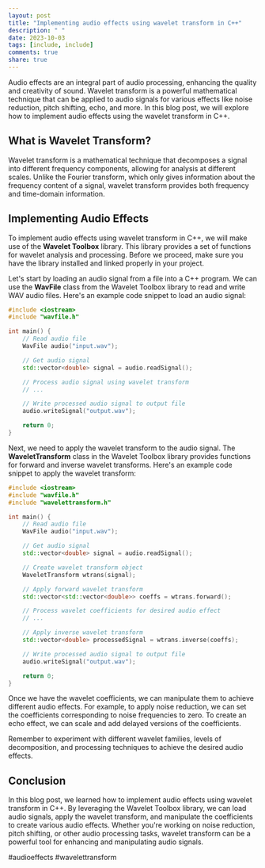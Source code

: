 ```yaml
---
layout: post
title: "Implementing audio effects using wavelet transform in C++"
description: " "
date: 2023-10-03
tags: [include, include]
comments: true
share: true
---
```


Audio effects are an integral part of audio processing, enhancing the quality and creativity of sound. Wavelet transform is a powerful mathematical technique that can be applied to audio signals for various effects like noise reduction, pitch shifting, echo, and more. In this blog post, we will explore how to implement audio effects using the wavelet transform in C++.

## What is Wavelet Transform?

Wavelet transform is a mathematical technique that decomposes a signal into different frequency components, allowing for analysis at different scales. Unlike the Fourier transform, which only gives information about the frequency content of a signal, wavelet transform provides both frequency and time-domain information.

## Implementing Audio Effects

To implement audio effects using wavelet transform in C++, we will make use of the **Wavelet Toolbox** library. This library provides a set of functions for wavelet analysis and processing. Before we proceed, make sure you have the library installed and linked properly in your project.

Let's start by loading an audio signal from a file into a C++ program. We can use the **WavFile** class from the Wavelet Toolbox library to read and write WAV audio files. Here's an example code snippet to load an audio signal:

```cpp
#include <iostream>
#include "wavfile.h"

int main() {
    // Read audio file
    WavFile audio("input.wav");

    // Get audio signal
    std::vector<double> signal = audio.readSignal();

    // Process audio signal using wavelet transform
    // ...

    // Write processed audio signal to output file
    audio.writeSignal("output.wav");

    return 0;
}
```

Next, we need to apply the wavelet transform to the audio signal. The **WaveletTransform** class in the Wavelet Toolbox library provides functions for forward and inverse wavelet transforms. Here's an example code snippet to apply the wavelet transform:

```cpp
#include <iostream>
#include "wavfile.h"
#include "wavelettransform.h"

int main() {
    // Read audio file
    WavFile audio("input.wav");

    // Get audio signal
    std::vector<double> signal = audio.readSignal();

    // Create wavelet transform object
    WaveletTransform wtrans(signal);

    // Apply forward wavelet transform
    std::vector<std::vector<double>> coeffs = wtrans.forward();

    // Process wavelet coefficients for desired audio effect
    // ...

    // Apply inverse wavelet transform
    std::vector<double> processedSignal = wtrans.inverse(coeffs);

    // Write processed audio signal to output file
    audio.writeSignal("output.wav");

    return 0;
}
```

Once we have the wavelet coefficients, we can manipulate them to achieve different audio effects. For example, to apply noise reduction, we can set the coefficients corresponding to noise frequencies to zero. To create an echo effect, we can scale and add delayed versions of the coefficients.

Remember to experiment with different wavelet families, levels of decomposition, and processing techniques to achieve the desired audio effects.

## Conclusion

In this blog post, we learned how to implement audio effects using wavelet transform in C++. By leveraging the Wavelet Toolbox library, we can load audio signals, apply the wavelet transform, and manipulate the coefficients to create various audio effects. Whether you're working on noise reduction, pitch shifting, or other audio processing tasks, wavelet transform can be a powerful tool for enhancing and manipulating audio signals.

#audioeffects #wavelettransform